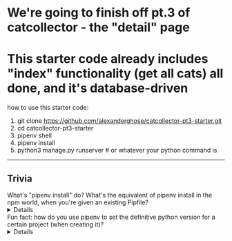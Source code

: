 # We're going to finish off pt.3 of catcollector - the "detail" page
# This starter code already includes "index" functionality (get all cats) all done, and it's database-driven

how to use this starter code:

1. git clone https://github.com/alexanderghose/catcollector-pt3-starter.git
2. cd catcollector-pt3-starter
3. pipenv shell
4. pipenv install
6. python3 manage.py runserver         # or whatever your python command is

<hr>

## Trivia

<summary>What's "pipenv install" do? What's the equivalent of pipenv install in the npm world, when you're given an existing Pipfile?
  <details>
    It's kind of like "npm i" when you're given an existing package.json
  </details>
</summary>

<summary>Fun fact: how do you use pipenv to set the definitive python version for a certain project (when creating it)?
  <details>
    pipenv install --python 3.10
  </details>
</summary>
